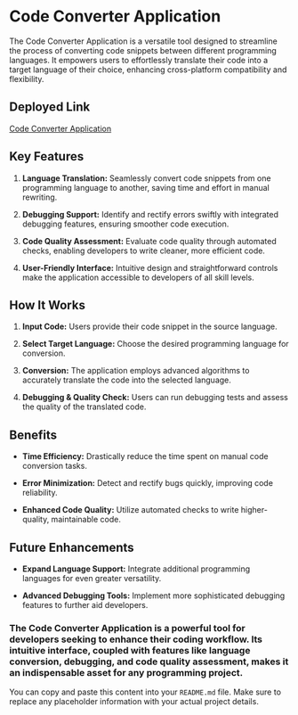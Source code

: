 
# Code Converter Application

The Code Converter Application is a versatile tool designed to streamline the process of converting code snippets between different programming languages. It empowers users to effortlessly translate their code into a target language of their choice, enhancing cross-platform compatibility and flexibility.

## Deployed Link
[Code Converter Application](https://code-editor-sr.netlify.app/)

## Key Features

1. **Language Translation:** Seamlessly convert code snippets from one programming language to another, saving time and effort in manual rewriting.

2. **Debugging Support:** Identify and rectify errors swiftly with integrated debugging features, ensuring smoother code execution.

3. **Code Quality Assessment:** Evaluate code quality through automated checks, enabling developers to write cleaner, more efficient code.

4. **User-Friendly Interface:** Intuitive design and straightforward controls make the application accessible to developers of all skill levels.

## How It Works

1. **Input Code:** Users provide their code snippet in the source language.

2. **Select Target Language:** Choose the desired programming language for conversion.

3. **Conversion:** The application employs advanced algorithms to accurately translate the code into the selected language.

4. **Debugging & Quality Check:** Users can run debugging tests and assess the quality of the translated code.

## Benefits

- **Time Efficiency:** Drastically reduce the time spent on manual code conversion tasks.

- **Error Minimization:** Detect and rectify bugs quickly, improving code reliability.

- **Enhanced Code Quality:** Utilize automated checks to write higher-quality, maintainable code.

## Future Enhancements

- **Expand Language Support:** Integrate additional programming languages for even greater versatility.

- **Advanced Debugging Tools:** Implement more sophisticated debugging features to further aid developers.





### The Code Converter Application is a powerful tool for developers seeking to enhance their coding workflow. Its intuitive interface, coupled with features like language conversion, debugging, and code quality assessment, makes it an indispensable asset for any programming project.

You can copy and paste this content into your `README.md` file. Make sure to replace any placeholder information with your actual project details.

